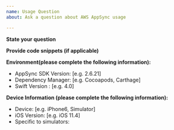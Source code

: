 ```yaml
---
name: Usage Question
about: Ask a question about AWS AppSync usage

---
```


**State your question**

**Provide code snippets (if applicable)**

**Environment(please complete the following information):**
 - AppSync SDK Version: [e.g. 2.6.21]
 - Dependency Manager: [e.g. Cocoapods, Carthage]
 - Swift Version : [e.g. 4.0]

**Device Information (please complete the following information):**
 - Device: [e.g. iPhone6, Simulator]
 - iOS Version: [e.g. iOS 11.4]
 - Specific to simulators:

